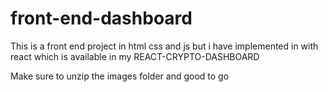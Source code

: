 # front-end-dashboard
This is a front end project in html css and js but i have implemented in with react which is available in my REACT-CRYPTO-DASHBOARD

Make sure to unzip the images folder and good to go
